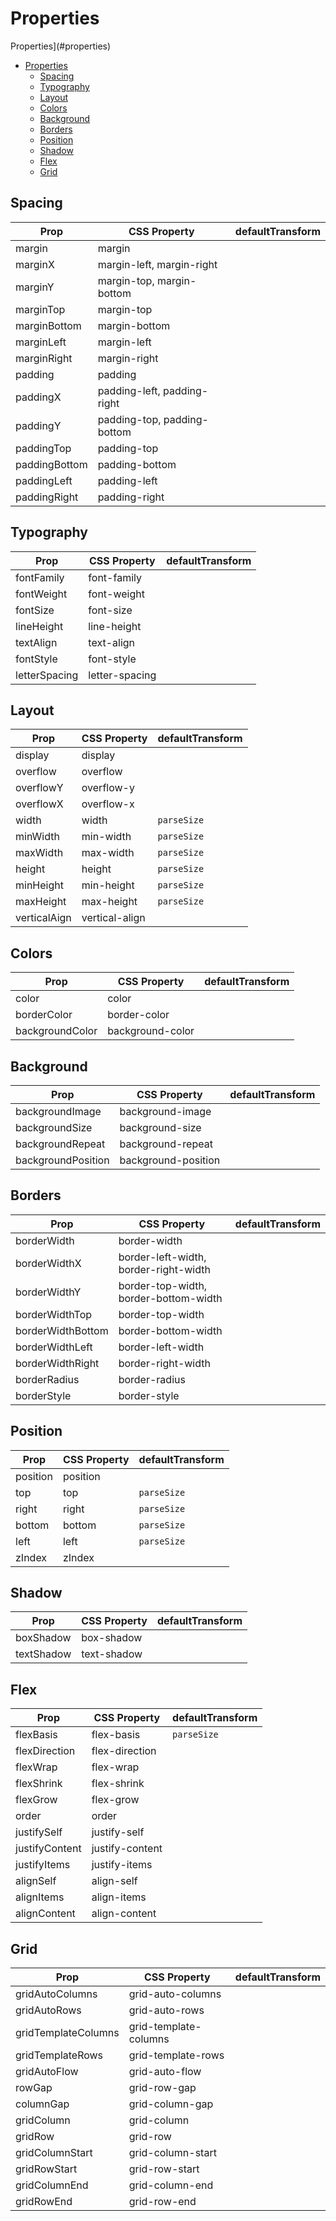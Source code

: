 # Properties

Properties](#properties)

- [Properties](#properties)
  - [Spacing](#spacing)
  - [Typography](#typography)
  - [Layout](#layout)
  - [Colors](#colors)
  - [Background](#background)
  - [Borders](#borders)
  - [Position](#position)
  - [Shadow](#shadow)
  - [Flex](#flex)
  - [Grid](#grid)

## Spacing

| Prop          | CSS Property                | defaultTransform |
| ------------- | --------------------------- | ---------------- |
| margin        | margin                      |                  |
| marginX       | margin-left, margin-right   |                  |
| marginY       | margin-top, margin-bottom   |                  |
| marginTop     | margin-top                  |                  |
| marginBottom  | margin-bottom               |                  |
| marginLeft    | margin-left                 |                  |
| marginRight   | margin-right                |                  |
| padding       | padding                     |                  |
| paddingX      | padding-left, padding-right |                  |
| paddingY      | padding-top, padding-bottom |                  |
| paddingTop    | padding-top                 |                  |
| paddingBottom | padding-bottom              |                  |
| paddingLeft   | padding-left                |                  |
| paddingRight  | padding-right               |                  |

## Typography

| Prop          | CSS Property   | defaultTransform |
| ------------- | -------------- | ---------------- |
| fontFamily    | font-family    |                  |
| fontWeight    | font-weight    |                  |
| fontSize      | font-size      |                  |
| lineHeight    | line-height    |                  |
| textAlign     | text-align     |                  |
| fontStyle     | font-style     |                  |
| letterSpacing | letter-spacing |                  |

## Layout

| Prop         | CSS Property   | defaultTransform |
| ------------ | -------------- | ---------------- |
| display      | display        |                  |
| overflow     | overflow       |                  |
| overflowY    | overflow-y     |                  |
| overflowX    | overflow-x     |                  |
| width        | width          | `parseSize`      |
| minWidth     | min-width      | `parseSize`      |
| maxWidth     | max-width      | `parseSize`      |
| height       | height         | `parseSize`      |
| minHeight    | min-height     | `parseSize`      |
| maxHeight    | max-height     | `parseSize`      |
| verticalAign | vertical-align |                  |

## Colors

| Prop            | CSS Property     | defaultTransform |
| --------------- | ---------------- | ---------------- |
| color           | color            |                  |
| borderColor     | border-color     |                  |
| backgroundColor | background-color |                  |

## Background

| Prop               | CSS Property        | defaultTransform |
| ------------------ | ------------------- | ---------------- |
| backgroundImage    | background-image    |                  |
| backgroundSize     | background-size     |                  |
| backgroundRepeat   | background-repeat   |                  |
| backgroundPosition | background-position |                  |

## Borders

| Prop              | CSS Property                          | defaultTransform |
| ----------------- | ------------------------------------- | ---------------- |
| borderWidth       | border-width                          |                  |
| borderWidthX      | border-left-width, border-right-width |                  |
| borderWidthY      | border-top-width, border-bottom-width |                  |
| borderWidthTop    | border-top-width                      |                  |
| borderWidthBottom | border-bottom-width                   |                  |
| borderWidthLeft   | border-left-width                     |                  |
| borderWidthRight  | border-right-width                    |                  |
| borderRadius      | border-radius                         |                  |
| borderStyle       | border-style                          |                  |

## Position

| Prop     | CSS Property | defaultTransform |
| -------- | ------------ | ---------------- |
| position | position     |                  |
| top      | top          | `parseSize`      |
| right    | right        | `parseSize`      |
| bottom   | bottom       | `parseSize`      |
| left     | left         | `parseSize`      |
| zIndex   | zIndex       |                  |

## Shadow

| Prop       | CSS Property | defaultTransform |
| ---------- | ------------ | ---------------- |
| boxShadow  | box-shadow   |                  |
| textShadow | text-shadow  |                  |

## Flex

| Prop           | CSS Property    | defaultTransform |
| -------------- | --------------- | ---------------- |
| flexBasis      | flex-basis      | `parseSize`      |
| flexDirection  | flex-direction  |                  |
| flexWrap       | flex-wrap       |                  |
| flexShrink     | flex-shrink     |                  |
| flexGrow       | flex-grow       |                  |
| order          | order           |                  |
| justifySelf    | justify-self    |                  |
| justifyContent | justify-content |                  |
| justifyItems   | justify-items   |                  |
| alignSelf      | align-self      |                  |
| alignItems     | align-items     |                  |
| alignContent   | align-content   |                  |

## Grid

| Prop                | CSS Property          | defaultTransform |
| ------------------- | --------------------- | ---------------- |
| gridAutoColumns     | grid-auto-columns     |                  |
| gridAutoRows        | grid-auto-rows        |                  |
| gridTemplateColumns | grid-template-columns |                  |
| gridTemplateRows    | grid-template-rows    |                  |
| gridAutoFlow        | grid-auto-flow        |                  |
| rowGap              | grid-row-gap          |                  |
| columnGap           | grid-column-gap       |                  |
| gridColumn          | grid-column           |                  |
| gridRow             | grid-row              |                  |
| gridColumnStart     | grid-column-start     |                  |
| gridRowStart        | grid-row-start        |                  |
| gridColumnEnd       | grid-column-end       |                  |
| gridRowEnd          | grid-row-end          |                  |
